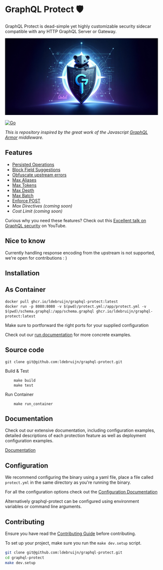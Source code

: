 # GraphQL Protect 🛡️

GraphQL Protect is dead-simple yet highly customizable security sidecar compatible with any HTTP GraphQL Server or Gateway.

![GraphQL Protect Banner](docs/assets/banner.jpeg?raw=true)

[![Go](https://github.com/ldebruijn/graphql-protect/actions/workflows/go.yml/badge.svg)](https://github.com/ldebruijn/graphql-protect/actions/workflows/go.yml)

_This is repository inspired by the great work of the Javascript [GraphQL Armor](https://github.com/Escape-Technologies/graphql-armor) middleware._

<!-- TOC -->

## Features

* [Persisted Operations](docs/protections/persisted_operations.md)
* [Block Field Suggestions](docs/protections/block_field_suggestions.md)
* [Obfuscate upstream errors](docs/protections/obfuscate_upstream_errors.md)
* [Max Aliases](docs/protections/max_aliases.md)
* [Max Tokens](docs/protections/max_tokens.md)
* [Max Depth](docs/protections/max_depth.md)
* [Max Batch](docs/protections/max_batch.md)
* [Enforce POST](docs/protections/enforce_post.md)
* _Max Directives (coming soon)_
* _Cost Limit (coming soon)_


Curious why you need these features? Check out this [Excellent talk on GraphQL security](https://www.youtube.com/watch?v=hyB2UKsEkqA&list=PLP1igyLx8foE9SlDLI1Vtlshcon5r1jMJ) on YouTube.

## Nice to know
Currently handling response encoding from the upstream is not supported, we're open for contributions : )


## Installation

## As Container
```shell
docker pull ghcr.io/ldebruijn/graphql-protect:latest
docker run -p 8080:8080 -v $(pwd)/protect.yml:/app/protect.yml -v $(pwd)/schema.graphql:/app/schema.graphql ghcr.io/ldebruijn/graphql-protect:latest
```
Make sure to portforward the right ports for your supplied configuration

Check out our [run documentation](docs/README.md#run) for more concrete examples.

## Source code

```shell
git clone git@github.com:ldebruijn/graphql-protect.git
```

Build & Test
```shell
    make build
    make test
```

Run Container
```shell
    make run_container
```

## Documentation

Check out our extensive documentation, including configuration examples, detailed descriptions of each protection feature as well as deployment configuration examples.

[Documentation](docs/README.md)

## Configuration

We recommend configuring the binary using a yaml file, place a file called `protect.yml` in the same directory as you're running the binary.

For all the configuration options check out the [Configuration Documentation](docs/configuration.md)

Alternatively graphql-protect can be configured using environment variables or command line arguments.

## Contributing

Ensure you have read the [Contributing Guide](https://github.com/ldebruijn/graphql-protect/blob/main/CONTRIBUTING.md) before contributing.

To set up your project, make sure you run the `make dev.setup` script.

```bash
git clone git@github.com:ldebruijn/graphql-protect.git
cd graphql-protect
make dev.setup
```

